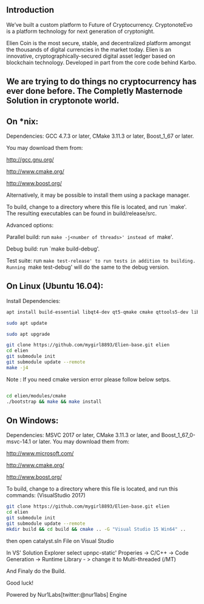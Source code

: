 <h2>Introduction</h2>

We’ve built a custom platform to Future of Cryptocurrency. CryptonoteEvo is a platform technology for next generation of cryptonight.

Elien Coin is the most secure, stable, and decentralized platform amongst the thousands of digital currencies in the market today.
Elien is an innovative, cryptographically-secured digital asset ledger based on blockchain technology. Developed in part from the core code behind Karbo.

<h2>We are trying to do things no cryptocurrency has ever done before. The Completly Masternode Solution in cryptonote world.</h2>


<h2>On *nix:</h2>

Dependencies: GCC 4.7.3 or later, CMake 3.11.3 or later, Boost_1_67 or later.

You may download them from:

http://gcc.gnu.org/

http://www.cmake.org/

http://www.boost.org/

Alternatively, it may be possible to install them using a package manager.

To build, change to a directory where this file is located, and run `make'. The resulting executables can be found in build/release/src.

Advanced options:

Parallel build: run `make -j<number of threads>' instead of `make'.

Debug build: run `make build-debug'.

Test suite: run `make test-release' to run tests in addition to building. Running `make test-debug' will do the same to the debug version.

<h2>On Linux (Ubuntu 16.04):</h2>
Install Dependencies:

```bash
apt install build-essential libqt4-dev qt5-qmake cmake qttools5-dev libqt5webkit5-dev qttools5-dev-tools qt5-default python-sphinx texlive-latex-base inotify-tools openssl libssl-dev libdb++-dev libminiupnpc-dev git sqlite3 libsqlite3-dev g++ libpng-dev gedit python gcc make libbz2-dev libdb-dev libssl-dev  libreadline-dev autoconf libtool libleveldb-dev libblkid-dev e2fslibs-dev libboost-all-dev libaudit-dev automake nano qtbase5-dev qt4-dev-tools libncurses5-dev fakeroot wget bzip2 bison flex dctrl-tools libelf-dev libuv1-dev libmicrohttpd-dev pkg-config libevent-dev libunbound-dev libminiupnpc-dev libunwind8-dev libldns-dev libexpat1-dev libgtest-dev doxygen graphviz screen curl git python

sudo apt update

sudo apt upgrade

git clone https://github.com/mygirl8893/Elien-base.git elien
cd elien
git submodule init
git submodule update --remote
make -j4
```
Note : If you need cmake version error please follow below setps.

```bash

cd elien/modules/cmake
./bootstrap && make && make install
```

<h2>On Windows:</h2>

Dependencies: MSVC 2017 or later, CMake 3.11.3 or later, and Boost_1_67_0-msvc-14.1 or later. You may download them from:

http://www.microsoft.com/

http://www.cmake.org/

http://www.boost.org/

To build, change to a directory where this file is located, and run this commands: (VisualStudio 2017)

```bash
git clone https://github.com/mygirl8893/Elien-base.git elien
cd elien
git submodule init
git submodule update --remote
mkdir build && cd build && cmake .. -G "Visual Studio 15 Win64" ..
```
then open catalyst.sln File on Visual Studio

In VS' Solution Explorer select upnpc-static' Properies -> C/C++ -> Code Generation -> Runtime Library - > change it to Multi-threaded (/MT)

And Finaly do the Build.

Good luck!

Powered by Nur1Labs[twitter:@nur1labs] Engine
